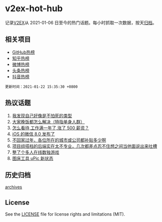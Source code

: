 # v2ex-hot-hub

 记录[V2EX](https://www.v2ex.com/)从 2021-01-06 日至今的热门话题。每小时抓取一次数据，按天[归档](archives)。
 
 ## 相关项目

- [GitHub热榜](https://github.com/lonnyzhang423/github-hot-hub)
- [知乎热榜](https://github.com/lonnyzhang423/zhihu-hot-hub)
- [微博热榜](https://github.com/lonnyzhang423/weibo-hot-hub)
- [头条热榜](https://github.com/lonnyzhang423/toutiao-hot-hub)
- [抖音热榜](https://github.com/lonnyzhang423/douyin-hot-hub)


 `更新时间：2021-01-22 15:35:30 +0800`

## 热议话题

1. [我发现自己好像是不怕死的类型](https://www.v2ex.com/t/747083)
1. [大家晚饭都怎么解决（特指单身人群）](https://www.v2ex.com/t/747115)
1. [怎么看待,工作满一年了,涨了 500 薪资？](https://www.v2ex.com/t/747298)
1. [iOS 的微信 8.0 发布了](https://www.v2ex.com/t/747150)
1. [不回家过年，各位所在的城市或公司都补贴多少啊](https://www.v2ex.com/t/747246)
1. [项目组搭档的后端实在太不专业，几次都差点忍不住想之间当他面说出来吐槽](https://www.v2ex.com/t/747316)
1. [整了个多人在线数独游戏](https://www.v2ex.com/t/747319)
1. [图床工具 uPic 新状态](https://www.v2ex.com/t/747245)

## 历史归档

[archives](archives)

## License

See the [LICENSE](LICENSE) file for license rights and limitations (MIT).
